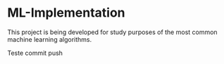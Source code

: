 # ML-Implementation
This project is being developed for study purposes of the most common machine learning algorithms.

Teste commit push
